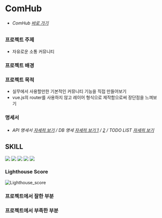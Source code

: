 # ComHub

- ###### ComHub [바로 가기](http://gnsdl2846.cafe24.com/)

### 프로젝트 주제
 - 자유로운 소통 커뮤니티

### 프로젝트 배경

### 프로젝트 목적
- 실무에서 사용할만한 기본적인 커뮤니티 기능을 직접 만들어보기
- vue.js의 router를 사용하지 않고 레이어 형식으로 제작함으로써 장단점을 느껴보기
### 명세서
 - ###### API 명세서 [자세히 보기](https://docs.google.com/spreadsheets/d/10M2Ar8JO5JIsCULc3wMjnFurGfgfYRN6HQ5K5oyV60Q/edit#gid=0) / DB 명세 [자세히 보기 1](https://github.com/TomHoon/CommunityProject/assets/100109284/4ae5be9e-d085-4bd4-8960-ed383b73acfe) / [2](https://github.com/TomHoon/CommunityProject/assets/100109284/f95f9302-ba22-4ef6-8a0c-00014e605a10) / TODO LIST [자세히 보기](https://docs.google.com/spreadsheets/d/1gKA4wQpwGZAg-j6ZEY-5zUMWib4S24Yj4E4QLi1kEK0/edit#gid=0) 

## SKILL
<div>
  <img src="https://img.shields.io/badge/html5-E34F26?style=for-the-badge&logo=html5&logoColor=white">
  <img src="https://img.shields.io/badge/css-1572B6?style=for-the-badge&logo=css3&logoColor=white">
  <img src="https://img.shields.io/badge/javascript-F7DF1E?style=for-the-badge&logo=javascript&logoColor=black">
  <img src='https://img.shields.io/badge/Vue.js-35495E?style=for-the-badge&logo=vuedotjs&logoColor=4FC08D'/>
  <img src="https://img.shields.io/badge/Java-007396.svg?&style=for-the-badge&logo=Java&logoColor=white">
</div>


### Lighthouse Score
![Lighthouse_score](https://github.com/TomHoon/CommunityProject/assets/100109284/e0c706cd-73bb-4c69-a779-809f1cb4ef60)


### 프로젝트에서 잘한 부분


### 프로젝트에서 부족한 부분




